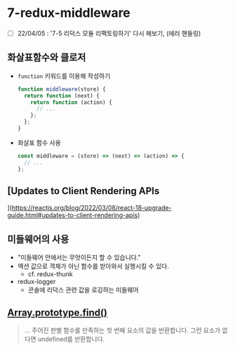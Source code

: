 # 7-redux-middleware

- [ ] 22/04/05 : '7-5 리덕스 모듈 리팩토링하기' 다시 해보기, (에러 핸들링)

## 화살표함수와 클로저

- `function` 키워드를 이용해 작성하기
  ```javascript
  function middleware(store) {
    return function (next) {
      return function (action) {
        // ...
      };
    };
  }
  ```
- 화살표 함수 사용
  ```javascript
  const middleware = (store) => (next) => (action) => {
    // ...
  };
  ```

## [Updates to Client Rendering APIs
](https://reactjs.org/blog/2022/03/08/react-18-upgrade-guide.html#updates-to-client-rendering-apis)

## 미들웨어의 사용

- "미들웨어 안에서는 무엇이든지 할 수 있습니다."
- 액션 값으로 객체가 아닌 함수를 받아와서 실행시킬 수 있다.
  - cf. redux-thunk
- redux-logger
  - 콘솔에 리덕스 관련 값을 로깅하는 미들웨어

## [Array.prototype.find()](https://developer.mozilla.org/ko/docs/Web/JavaScript/Reference/Global_Objects/Array/find)

> ... 주어진 판별 함수를 만족하는 첫 번째 요소의 값을 반환합니다. 그런 요소가 없다면 undefined를 반환합니다.
